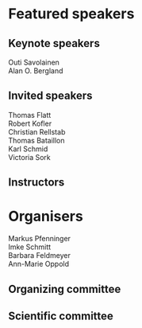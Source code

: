 # Featured speakers

## Keynote speakers
Outi Savolainen  
Alan O. Bergland  

## Invited speakers
Thomas Flatt  
Robert Kofler  
Christian Rellstab  
Thomas Bataillon   
Karl Schmid  
Victoria Sork  
  

## Instructors


# Organisers

Markus Pfenninger  
Imke Schmitt  
Barbara Feldmeyer  
Ann-Marie Oppold   

## Organizing committee


## Scientific committee
